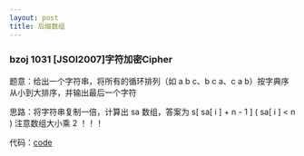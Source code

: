 ```yaml
---
layout: post
title: 后缀数组
---
```


### bzoj 1031 [JSOI2007]字符加密Cipher

题意：给出一个字符串，将所有的循环排列（如 a b c、b c a、c a b）按字典序从小到大排序，并输出最后一个字符

思路：将字符串复制一倍，计算出 sa 数组，答案为 s[ sa[ i ] + n - 1 ] ( sa[ i ] < n ) 注意数组大小乘 2 ！！！

代码：[code](https://github.com/milky-w/code/blob/master/JSOI%202007%20%E5%AD%97%E7%AC%A6%E5%8A%A0%E5%AF%86Cipher.md)
